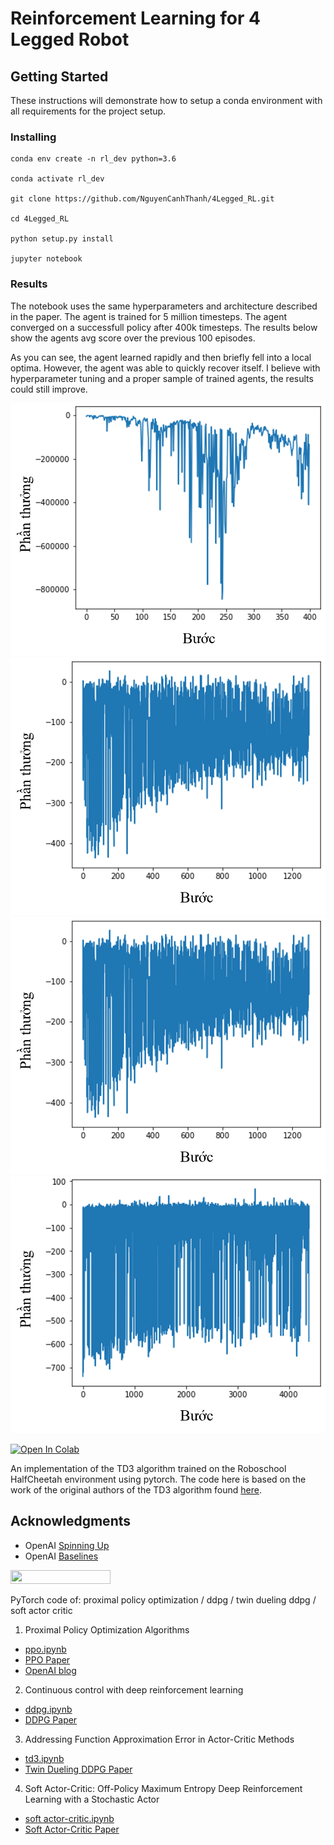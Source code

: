 # Reinforcement Learning for 4 Legged Robot


## Getting Started

These instructions will demonstrate how to setup a conda environment with all requirements for the project setup.

### Installing

```
conda env create -n rl_dev python=3.6

conda activate rl_dev

git clone https://github.com/NguyenCanhThanh/4Legged_RL.git

cd 4Legged_RL

python setup.py install 

jupyter notebook
```

### Results

The notebook uses the same hyperparameters and architecture described in the paper. The agent is trained for 5 million timesteps. The agent converged on a successfull policy after 400k timesteps. The results below show the agents avg score over the previous 100 episodes.

As you can see, the agent learned rapidly and then briefly fell into a local optima. However, the agent was able to quickly recover itself. I believe with hyperparameter tuning and a proper sample of trained agents, the results could still improve. 

<img src="Ouput/PPO.png"> <img src="Ouput/sac.png">
<img src="Ouput/sac.png">
<img src="Ouput/TD3.png">


[![Open In Colab](https://colab.research.google.com/assets/colab-badge.svg)](https://colab.research.google.com/drive/1dHWlM7BWYqQ4Yc_LuQYij5zWhSapzxAD?usp=sharing)

An implementation of the TD3 algorithm trained on the Roboschool HalfCheetah environment using pytorch. The code here is based on the work of the original authors of the TD3 algorithm found [here](https://github.com/sfujim/TD3). 

## Acknowledgments

* OpenAI [Spinning Up](https://github.com/openai/spinningup)
* OpenAI [Baselines](https://github.com/openai/baselines)

<img width="160px" height="22px" href="https://github.com/pytorch/pytorch" src="https://pp.userapi.com/c847120/v847120960/82b4/xGBK9pXAkw8.jpg">


PyTorch code of: proximal policy optimization / ddpg / twin dueling ddpg / soft actor critic


  1.  Proximal Policy Optimization Algorithms 
  - [ppo.ipynb](https://github.com/NguyenCanhThanh/4Legged_RL/blob/main/ppo.ipynb)
  - [PPO Paper](https://arxiv.org/abs/1707.06347)
  - [OpenAI blog](https://blog.openai.com/openai-baselines-ppo/)
  2.  Continuous control with deep reinforcement learning
  - [ddpg.ipynb](https://github.com/NguyenCanhThanh/4Legged_RL/blob/main/ddpg.ipynb)
  - [DDPG Paper](https://arxiv.org/abs/1509.02971)
  3. Addressing Function Approximation Error in Actor-Critic Methods
  - [td3.ipynb](https://github.com/NguyenCanhThanh/4Legged_RL/blob/main/td3.ipynb)
  - [Twin Dueling DDPG Paper](https://arxiv.org/abs/1802.09477)
  4. Soft Actor-Critic: Off-Policy Maximum Entropy Deep Reinforcement Learning with a Stochastic Actor 
  - [soft actor-critic.ipynb](https://github.com/NguyenCanhThanh/4Legged_RL/blob/main/soft%20actor-critic.ipynb)
  - [Soft Actor-Critic Paper](https://arxiv.org/abs/1801.01290)

